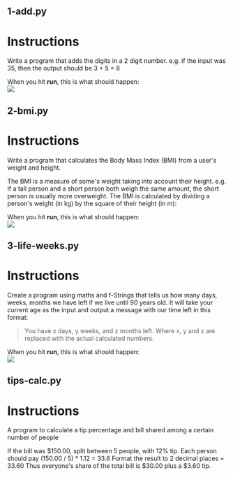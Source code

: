 ## 1-add.py

# Instructions

Write a program that adds the digits in a 2 digit number. e.g. if the input was 35, then the output should be 3 + 5 = 8

When you hit **run**, this is what should happen:  
![](https://cdn.fs.teachablecdn.com/iyJTPDDRRJCB1gmdVQMS)

## 2-bmi.py

# Instructions

Write a program that calculates the Body Mass Index (BMI) from a user's weight and height.

The BMI is a measure of some's weight taking into account their height. e.g. If a tall person and a short person both weigh the same amount, the short person is usually more overweight.
The BMI is calculated by dividing a person's weight (in kg) by the square of their height (in m):

When you hit **run**, this is what should happen:  
![](https://cdn.fs.teachablecdn.com/wmjVjddeSmGj0QVtOUrE)

## 3-life-weeks.py

# Instructions

Create a program using maths and f-Strings that tells us how many days, weeks, months we have left if we live until 90 years old.
It will take your current age as the input and output a message with our time left in this format:

> You have x days, y weeks, and z months left.
> Where x, y and z are replaced with the actual calculated numbers.

When you hit **run**, this is what should happen:  
![](https://cdn.fs.teachablecdn.com/RjqBViZQpyVTv7XY6cfA)

## tips-calc.py

# Instructions

A program to calculate a tip percentage and bill shared among a certain number of people

If the bill was $150.00, split between 5 people, with 12% tip.
Each person should pay (150.00 / 5) \* 1.12 = 33.6
Format the result to 2 decimal places = 33.60
Thus everyone's share of the total bill is $30.00 plus a $3.60 tip.
